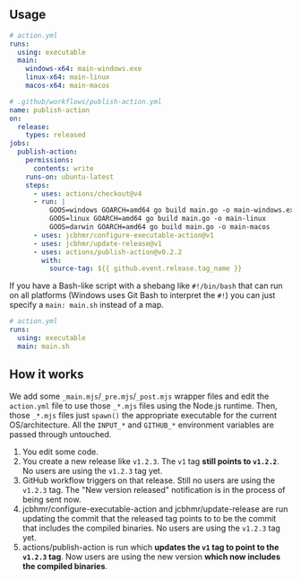 ## Usage

```yml
# action.yml
runs:
  using: executable
  main:
    windows-x64: main-windows.exe
    linux-x64: main-linux
    macos-x64: main-macos
```

```yml
# .github/workflows/publish-action.yml
name: publish-action
on:
  release:
    types: released
jobs:
  publish-action:
    permissions:
      contents: write
    runs-on: ubuntu-latest
    steps:
      - uses: actions/checkout@v4
      - run: |
          GOOS=windows GOARCH=amd64 go build main.go -o main-windows.exe
          GOOS=linux GOARCH=amd64 go build main.go -o main-linux
          GOOS=darwin GOARCH=amd64 go build main.go -o main-macos
      - uses: jcbhmr/configure-executable-action@v1
      - uses: jcbhmr/update-release@v1
      - uses: actions/publish-action@v0.2.2
        with:
          source-tag: ${{ github.event.release.tag_name }}
```

If you have a Bash-like script with a shebang like `#!/bin/bash` that can run on all platforms
(Windows uses Git Bash to interpret the `#!`) you can just specify a `main: main.sh` instead of a map.

```yml
# action.yml
runs:
  using: executable
  main: main.sh
```

## How it works

We add some `_main.mjs`/`_pre.mjs`/`_post.mjs` wrapper files and edit the `action.yml` file to use those
`_*.mjs` files using the Node.js runtime. Then, those `_*.mjs` files just `spawn()` the appropriate executable for the current OS/architecture. All the `INPUT_*` and `GITHUB_*` environment variables are passed through untouched.

1. You edit some code.
2. You create a new release like `v1.2.3`. The `v1` tag **still points to `v1.2.2`**. No users are using the `v1.2.3` tag yet.
3. GitHub workflow triggers on that release. Still no users are using the `v1.2.3` tag. The "New version released" notification is in the process of being sent now.
4. jcbhmr/configure-executable-action and jcbhmr/update-release are run updating the commit that the released tag points to to be the commit that includes the compiled binaries. No users are using the `v1.2.3` tag yet.
5. actions/publish-action is run which **updates the `v1` tag to point to the `v1.2.3` tag**. Now users are using the new version **which now includes the compiled binaries**.
